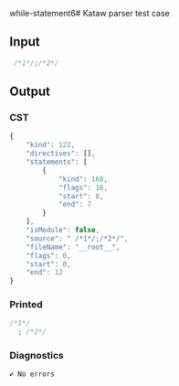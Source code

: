 while-statement6# Kataw parser test case

## Input

`````js
 /*1*/;/*2*/
`````

## Output

### CST

```javascript
{
    "kind": 122,
    "directives": [],
    "statements": [
        {
            "kind": 168,
            "flags": 16,
            "start": 0,
            "end": 7
        }
    ],
    "isModule": false,
    "source": " /*1*/;/*2*/",
    "fileName": "__root__",
    "flags": 0,
    "start": 0,
    "end": 12
}
```

### Printed

```javascript
/*1*/
  ; /*2*/

```

### Diagnostics

```javascript
✔ No errors
```

